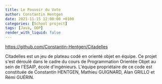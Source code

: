 ```yaml
---
title: Le Pouvoir du Vote
author: Constantin Hentgen
date: 2021-11-15 12:00:00 +0100
categories: [School project]
tags: [Java, OOP]
render_with_liquid: false
---
```


https://github.com/Constantin-Hentgen/Citadelles

Citadelles est un jeu de plateau codé en orienté objet en équipe. Ce projet s'est déroulé dans le cadre du cours de Programmation Orientée Objet au sein de l'ESAIP, école d'ingénieurs. L'équipe propriétaire de ce code est constituée de Constantin HENTGEN, Mathieu GUIGNARD, Alan GRILLO et Rémi GUÉRIN.
